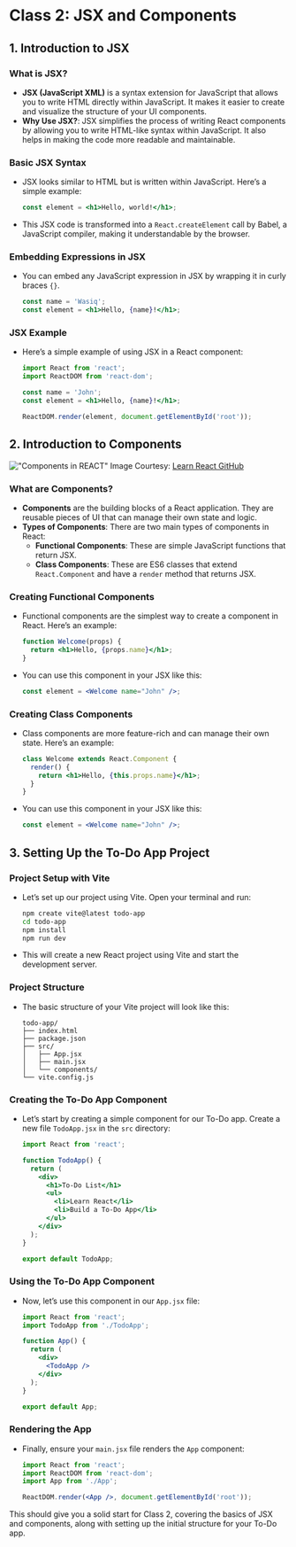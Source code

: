 # Class 2: JSX and Components

## 1. Introduction to JSX

### What is JSX?

- **JSX (JavaScript XML)** is a syntax extension for JavaScript that allows you to write HTML directly within JavaScript. It makes it easier to create and visualize the structure of your UI components.
- **Why Use JSX?**: JSX simplifies the process of writing React components by allowing you to write HTML-like syntax within JavaScript. It also helps in making the code more readable and maintainable.

### Basic JSX Syntax

- JSX looks similar to HTML but is written within JavaScript. Here’s a simple example:

    ```jsx
    const element = <h1>Hello, world!</h1>;
    ```

- This JSX code is transformed into a `React.createElement` call by Babel, a JavaScript compiler, making it understandable by the browser.

### Embedding Expressions in JSX

- You can embed any JavaScript expression in JSX by wrapping it in curly braces `{}`.

    ```jsx
    const name = 'Wasiq';
    const element = <h1>Hello, {name}!</h1>;
    ```

### JSX Example

- Here’s a simple example of using JSX in a React component:

    ```jsx
    import React from 'react';
    import ReactDOM from 'react-dom';

    const name = 'John';
    const element = <h1>Hello, {name}!</h1>;

    ReactDOM.render(element, document.getElementById('root'));
    ```

## 2. Introduction to Components
!["Components in REACT"](https://info340.github.io/img/react/uimockscript.png)
Image Courtesy: [Learn React GitHub](https://info340.github.io/react.html)
### What are Components?

- **Components** are the building blocks of a React application. They are reusable pieces of UI that can manage their own state and logic.
- **Types of Components**: There are two main types of components in React:
    - **Functional Components**: These are simple JavaScript functions that return JSX.
    - **Class Components**: These are ES6 classes that extend `React.Component` and have a `render` method that returns JSX.

### Creating Functional Components

- Functional components are the simplest way to create a component in React. Here’s an example:

    ```jsx
    function Welcome(props) {
      return <h1>Hello, {props.name}</h1>;
    }
    ```

- You can use this component in your JSX like this:

    ```jsx
    const element = <Welcome name="John" />;
    ```

### Creating Class Components

- Class components are more feature-rich and can manage their own state. Here’s an example:

    ```jsx
    class Welcome extends React.Component {
      render() {
        return <h1>Hello, {this.props.name}</h1>;
      }
    }
    ```

- You can use this component in your JSX like this:

    ```jsx
    const element = <Welcome name="John" />;
    ```

## 3. Setting Up the To-Do App Project

### Project Setup with Vite

- Let’s set up our project using Vite. Open your terminal and run:

    ```bash
    npm create vite@latest todo-app
    cd todo-app
    npm install
    npm run dev
    ```

- This will create a new React project using Vite and start the development server.

### Project Structure

- The basic structure of your Vite project will look like this:

    ```plaintext
    todo-app/
    ├── index.html
    ├── package.json
    ├── src/
    │   ├── App.jsx
    │   ├── main.jsx
    │   └── components/
    └── vite.config.js
    ```

### Creating the To-Do App Component

- Let’s start by creating a simple component for our To-Do app. Create a new file `TodoApp.jsx` in the `src` directory:

    ```jsx
    import React from 'react';

    function TodoApp() {
      return (
        <div>
          <h1>To-Do List</h1>
          <ul>
            <li>Learn React</li>
            <li>Build a To-Do App</li>
          </ul>
        </div>
      );
    }

    export default TodoApp;
    ```

### Using the To-Do App Component

- Now, let’s use this component in our `App.jsx` file:

    ```jsx
    import React from 'react';
    import TodoApp from './TodoApp';

    function App() {
      return (
        <div>
          <TodoApp />
        </div>
      );
    }

    export default App;
    ```

### Rendering the App

- Finally, ensure your `main.jsx` file renders the `App` component:

    ```jsx
    import React from 'react';
    import ReactDOM from 'react-dom';
    import App from './App';

    ReactDOM.render(<App />, document.getElementById('root'));
    ```

This should give you a solid start for Class 2, covering the basics of JSX and components, along with setting up the initial structure for your To-Do app.
